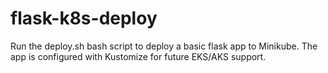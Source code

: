 # flask-k8s-deploy
Run the deploy.sh bash script to deploy a basic flask app to Minikube. The app is configured with Kustomize for future EKS/AKS support.
